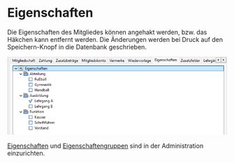 # Eigenschaften

Die Eigenschaften des Mitgliedes können angehakt werden, bzw. das Häkchen kann entfernt werden. Die Änderungen werden bei Druck auf den Speichern-Knopf in die Datenbank geschrieben.

![](../../../../v3.1.x/mitglieder/content/img/EigenschaftenTab.png)

[Eigenschaften](../../administration/mitglieder/eigenschaften.md) und [Eigenschaftengruppen](../../administration/mitglieder/eigenschaften-gruppen.md) sind in der Administration einzurichten.
